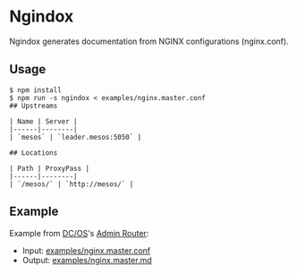 # Ngindox

Ngindox generates documentation from NGINX configurations (nginx.conf).

## Usage

```
$ npm install
$ npm run -s ngindox < examples/nginx.master.conf
## Upstreams

| Name | Server |
|------|--------|
| `mesos` | `leader.mesos:5050` |

## Locations

| Path | ProxyPass |
|------|--------|
| `/mesos/` | `http://mesos/` |
```

## Example

Example from [DC/OS](https://dcos.io)'s [Admin Router](https://github.com/dcos/adminrouter):

- Input: [examples/nginx.master.conf](examples/nginx.master.conf)
- Output: [examples/nginx.master.md](examples/nginx.master.md)

